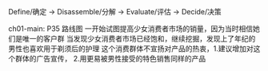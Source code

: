 Define/确定 -> Disassemble/分解 -> Evaluate/评估 -> Decide/决策

ch01-main: P35 路线图
一开始试图提高少女消费者市场的销量，因为当时相信她们是唯一的客户群
当发现少女消费者市场已经饱和，继续挖掘，发现上了年纪的男性也喜欢用于剃须后的护理
这个消费群体不宣扬对产品的热衷，1.建议增加对这个群体的广告宣传，
2.用更易被男性接受的特色销售同样的产品

